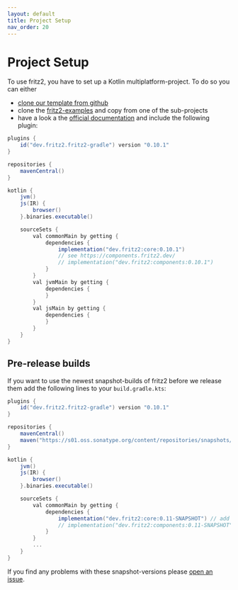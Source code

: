 ```yaml
---
layout: default
title: Project Setup
nav_order: 20
---
```

# Project Setup

To use fritz2, you have to set up a Kotlin multiplatform-project. To do so you can either
* [clone our template from github](https://github.com/jwstegemann/fritz2-template)
* clone the [fritz2-examples](https://github.com/jamowei/fritz2-examples) and copy from one of the sub-projects
* have a look a the [official documentation](https://kotlinlang.org/docs/reference/building-mpp-with-gradle.html#setting-up-a-multiplatform-project) and include the following plugin:

```gradle
plugins {
    id("dev.fritz2.fritz2-gradle") version "0.10.1"
}

repositories {
    mavenCentral()
}

kotlin {
    jvm()
    js(IR) {
        browser()
    }.binaries.executable()

    sourceSets {
        val commonMain by getting {
            dependencies {
                implementation("dev.fritz2:core:0.10.1")
                // see https://components.fritz2.dev/
                // implementation("dev.fritz2:components:0.10.1")
            }
        }
        val jvmMain by getting {
            dependencies {
            }
        }
        val jsMain by getting {
            dependencies {
            }
        }
    }
}
```

## Pre-release builds
If you want to use the newest snapshot-builds of fritz2 before we release them add the 
following lines to your `build.gradle.kts`:

```gradle
plugins {
    id("dev.fritz2.fritz2-gradle") version "0.10.1"
}

repositories {
    mavenCentral()
    maven("https://s01.oss.sonatype.org/content/repositories/snapshots/") // new repository here
}

kotlin {
    jvm()
    js(IR) {
        browser()
    }.binaries.executable()

    sourceSets {
        val commonMain by getting {
            dependencies {
                implementation("dev.fritz2:core:0.11-SNAPSHOT") // add the newer snapshot version here
                // implementation("dev.fritz2:components:0.11-SNAPSHOT")
            }
        }
        ...
    }
}
```
If you find any problems with these snapshot-versions please 
[open an issue](https://github.com/jwstegemann/fritz2/issues/new/choose).